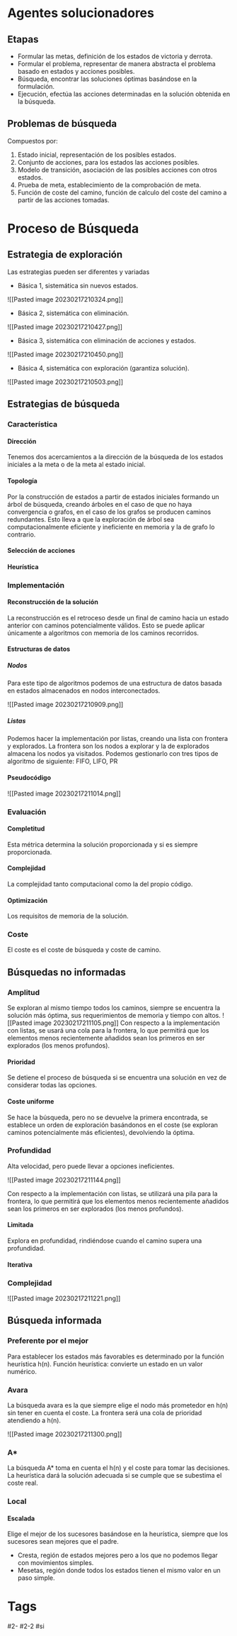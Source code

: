 # Agentes solucionadores
## Etapas
- Formular las metas, definición de los estados de victoria y derrota.
- Formular el problema, representar de manera abstracta el problema basado en estados y acciones posibles.
- Búsqueda, encontrar las soluciones óptimas basándose en la formulación.
- Ejecución, efectúa las acciones determinadas en la solución obtenida en la búsqueda.
## Problemas de búsqueda
Compuestos por:
1. Estado inicial, representación de los posibles estados.
2. Conjunto de acciones, para los estados las acciones posibles.
3. Modelo de transición, asociación de las posibles acciones con otros estados.
4. Prueba de meta, establecimiento de la comprobación de meta.
5. Función de coste del camino, función de calculo del coste del camino a partir de las acciones tomadas.
# Proceso de Búsqueda
## Estrategia de exploración
Las estrategias pueden ser diferentes y variadas
- Básica 1, sistemática sin nuevos estados.

![[Pasted image 20230217210324.png]]

- Básica 2, sistemática con eliminación.

![[Pasted image 20230217210427.png]]

- Básica 3, sistemática con eliminación de acciones y estados.

![[Pasted image 20230217210450.png]]

- Básica 4, sistemática con exploración (garantiza solución).

![[Pasted image 20230217210503.png]]

## Estrategias de búsqueda
### Característica
#### Dirección
Tenemos dos acercamientos a la dirección de la búsqueda de los estados iniciales a la meta o de la meta al estado inicial.
#### Topología
Por la construcción de estados a partir de estados iniciales formando un árbol de búsqueda, creando árboles en el caso de que no haya convergencia o grafos, en el caso de los grafos se producen caminos redundantes. Esto lleva a que la exploración de árbol sea computacionalmente eficiente y ineficiente en memoria y la de grafo lo contrario.
#### Selección de acciones

#### Heurística
### Implementación
#### Reconstrucción de la solución
La reconstrucción es el retroceso desde un final de camino hacia un estado anterior con caminos potencialmente válidos. Esto se puede aplicar únicamente a algoritmos con memoria de los caminos recorridos.
#### Estructuras de datos
##### Nodos
Para este tipo de algoritmos podemos de una estructura de datos basada en estados almacenados en nodos interconectados.

![[Pasted image 20230217210909.png]]

##### Listas
Podemos hacer la implementación por listas, creando una lista con frontera y explorados.
La frontera son los nodos a explorar y la de explorados almacena los nodos ya visitados.
Podemos gestionarlo con tres tipos de algoritmo de siguiente:
FIFO, LIFO, PR
#### Pseudocódigo

![[Pasted image 20230217211014.png]]

### Evaluación
#### Completitud
Esta métrica determina la solución proporcionada y si es siempre proporcionada.
#### Complejidad
La complejidad tanto computacional como la del propio código.
#### Optimización
Los requisitos de memoria de la solución.
### Coste
El coste es el coste de búsqueda y coste de camino.
## Búsquedas no informadas
### Amplitud
Se exploran al mismo tiempo todos los caminos, siempre se encuentra la solución más óptima, sus requerimientos de memoria y tiempo con altos.
![[Pasted image 20230217211105.png]]
Con respecto a la implementación con listas, se usará una cola para la frontera, lo que permitirá que los elementos menos recientemente añadidos sean los primeros en ser explorados (los menos profundos).
#### Prioridad
Se detiene el proceso de búsqueda si se encuentra una solución en vez de considerar todas las opciones.
#### Coste uniforme
Se hace la búsqueda, pero no se devuelve la primera encontrada, se establece un orden de exploración basándonos en el coste (se exploran caminos potencialmente más eficientes), devolviendo la óptima.
### Profundidad
Alta velocidad, pero puede llevar a opciones ineficientes.

![[Pasted image 20230217211144.png]]

Con respecto a la implementación con listas, se utilizará una pila para la frontera, lo que permitirá que los elementos menos recientemente añadidos sean los primeros en ser explorados (los menos profundos).
#### Limitada
Explora en profundidad, rindiéndose cuando el camino supera una profundidad.
#### Iterativa
### Complejidad

![[Pasted image 20230217211221.png]]

## Búsqueda informada
### Preferente por el mejor
Para establecer los estados más favorables es determinado por la función heurística h(n).
Función heurística: convierte un estado en un valor numérico.
### Avara
La búsqueda avara es la que siempre elige el nodo más prometedor en h(n) sin tener en cuenta el coste.
La frontera será una cola de prioridad atendiendo a h(n).

![[Pasted image 20230217211300.png]]

### A*
La búsqueda A* toma en cuenta el h(n) y el coste para tomar las decisiones.
La heurística dará la solución adecuada si se cumple que se subestima el coste real.
### Local
#### Escalada
Elige el mejor de los sucesores basándose en la heurística, siempre que los sucesores sean mejores que el padre.
- Cresta, región de estados mejores pero a los que no podemos llegar con movimientos simples.
- Mesetas, región donde todos los estados tienen el mismo valor en un paso simple.
# Tags
#2- 
#2-2 
#si